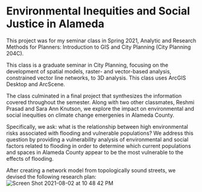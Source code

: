 # Environmental Inequities and Social Justice in Alameda

This project was for my seminar class in Spring 2021, Analytic and Research Methods for Planners: Introduction to GIS and City Planning (City Planning 204C).

This class is a graduate seminar in City Planning, focusing on the development of spatial models, raster- and vector-based analysis, constrained vector line networks, to 3D analysis. This class uses ArcGIS Desktop and ArcScene.

The class culminated in a final project that synthesizes the information covered throughout the semester. Along with two other classmates, Reshmi Prasad and Sara Ann Knutson, we explore the impact on environmental and social inequities on climate change emergenies in Alameda County. 

Specifically, we ask: what is the relationship between high environmental risks associated with flooding and vulnerable populations? We address this question by providing a vulnerability analysis of environmental and social factors related to flooding in order to determine which current populations and spaces in Alameda County appear to be the most vulnerable to the effects of flooding.

After creating a network model from topologically sound streets, we devised the following research plan:
![Screen Shot 2021-08-02 at 10 48 42 PM](https://user-images.githubusercontent.com/88347724/127949730-d3c25f97-7df3-4a37-93bd-03c5396dac56.png)
